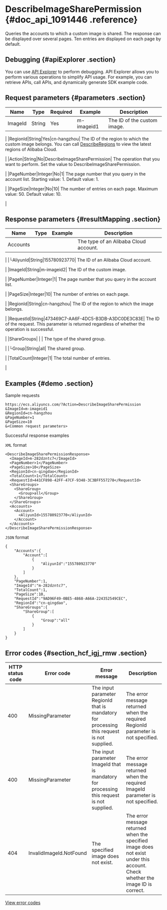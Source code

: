 # DescribeImageSharePermission {#doc_api_1091446 .reference}

Queries the accounts to which a custom image is shared. The response can be displayed over several pages. Ten entries are displayed on each page by default.

## Debugging {#apiExplorer .section}

You can use [API Explorer](https://api.aliyun.com/#product=Ecs&api=DescribeImageSharePermission) to perform debugging. API Explorer allows you to perform various operations to simplify API usage. For example, you can retrieve APIs, call APIs, and dynamically generate SDK example code.

## Request parameters {#parameters .section}

|Name|Type|Required|Example|Description|
|----|----|--------|-------|-----------|
|ImageId|String|Yes|m-imageid1| The ID of the custom image.

 |
|RegionId|String|Yes|cn-hangzhou| The ID of the region to which the custom image belongs. You can call [DescribeRegions](~~25609~~) to view the latest regions of Alibaba Cloud.

 |
|Action|String|No|DescribeImageSharePermission| The operation that you want to perform. Set the value to DescribeImageSharePermission.

 |
|PageNumber|Integer|No|1| The page number that you query in the account list. Starting value: 1. Default value: 1.

 |
|PageSize|Integer|No|10| The number of entries on each page. Maximum value: 50. Default value: 10.

 |

## Response parameters {#resultMapping .section}

|Name|Type|Example|Description|
|----|----|-------|-----------|
|Accounts| | | The type of an Alibaba Cloud account.

 |
|└AliyunId|String|155780923770| The ID of an Alibaba Cloud account.

 |
|ImageId|String|m-imageid2| The ID of the custom image.

 |
|PageNumber|Integer|1| The page number that you query in the account list.

 |
|PageSize|Integer|10| The number of entries on each page.

 |
|RegionId|String|cn-hangzhou| The ID of the region to which the image belongs.

 |
|RequestId|String|473469C7-AA6F-4DC5-B3DB-A3DC0DE3C83E| The ID of the request. This parameter is returned regardless of whether the operation is successful.

 |
|ShareGroups| | | The type of the shared group.

 |
|└Group|String|all| The shared group.

 |
|TotalCount|Integer|1| The total number of entries.

 |

## Examples {#demo .section}

Sample requests

``` {#request_demo}
https://ecs.aliyuncs.com/?Action=DescribeImageSharePermission
&ImageId=m-imageid1
&RegionId=cn-hangzhou 
&PageNumber=1 
&PageSize=10 
&<Common request parameters>
```

Successful response examples

`XML` format

``` {#xml_return_success_demo}
<DescribeImageSharePermissionResponse>
  <ImageId>m-282dzntc7</ImageId>
  <PageNumber>1</PageNumber> 
  <PageSize>10</PageSize> 
  <RegionId>cn-qingdao</RegionId> 
  <TotalCount>1</TotalCount> 
  <RequestId>441CF898-42FF-47CF-9348-3C3BFF557278</RequestId>
  <ShareGroups>
    <ShareGroup>
      <Group>all</Group>
    </ShareGroup>
  </ShareGroups>
  <Accounts> 
    <Account> 
      <AliyunId>155780923770</AliyunId>
    </Account>
  </Accounts> 
</DescribeImageSharePermissionResponse>
```

`JSON` format

``` {#json_return_success_demo}
{
	"Accounts":{
		"Account":[
			{
				"AliyunId":"155780923770"
			}
		]
	},
	"PageNumber":1,
	"ImageId":"m-282dzntc7",
	"TotalCount":1,
	"PageSize":10,
	"RequestId":"9AD96F49-0BE5-4868-A66A-224352549CEC",
	"RegionId":"cn-qingdao",
	"ShareGroups":{
		"ShareGroup":[
			{
				"Group":"all"
			}
		]
	}
}
```

## Error codes {#section_hcf_igj_rmw .section}

|HTTP status code|Error code|Error message|Description|
|----------------|----------|-------------|-----------|
|400|MissingParameter|The input parameter RegionId that is mandatory for processing this request is not supplied.|The error message returned when the required RegionId parameter is not specified.|
|400|MissingParameter|The input parameter ImageId that is mandatory for processing this request is not supplied.|The error message returned when the required ImageId parameter is not specified.|
|404|InvalidImageId.NotFound|The specified image does not exist.|The error message returned when the specified image does not exist under this account. Check whether the image ID is correct.|

[View error codes](https://error-center.aliyun.com/status/product/Ecs)

